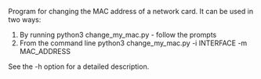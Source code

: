 Program for changing the MAC address of a network card. It can be used in two ways:

1) By running python3 change_my_mac.py - follow the prompts
2) From the command line python3 change_my_mac.py -i INTERFACE -m MAC_ADDRESS

See the -h option for a detailed description. 
